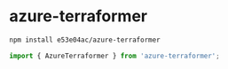 # azure-terraformer

~~~~~ sh
npm install e53e04ac/azure-terraformer
~~~~~

~~~~~ mjs
import { AzureTerraformer } from 'azure-terraformer';
~~~~~

